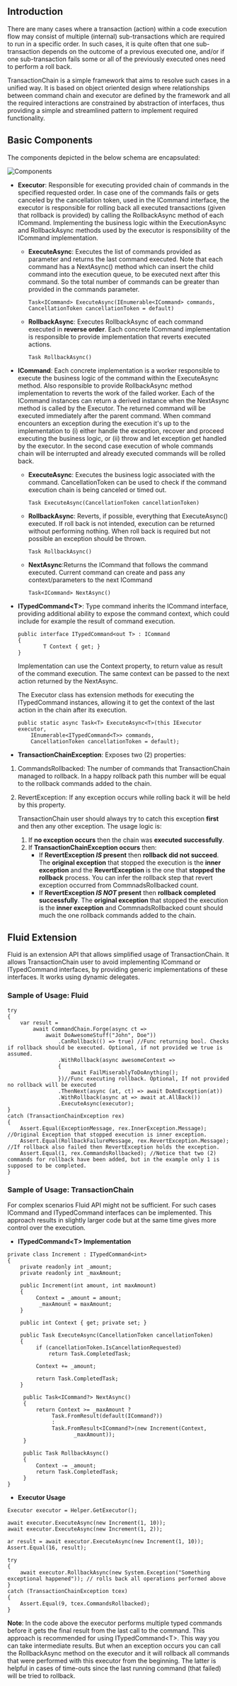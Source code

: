 ## Introduction

There are many cases where a transaction (action) within a code execution flow may consist of multiple (internal) sub-transactions which are required to run in a specific order. In such cases, it is quite often that one sub-transaction depends on the outcome of a previous executed one, and/or if one sub-transaction fails some or all of the previously executed ones need to perform a roll back. 

TransactionChain is a simple framework that aims to resolve such cases in a unified way. It is based on object oriented design where relationships between command chain and executor are defined by the framework and all the required interactions are constrained by abstraction of interfaces, thus providing a simple and streamlined pattern to implement required functionality.

## Basic Components

The components depicted in the below schema are encapsulated: 

![Components]( https://github.com/helnik/TransactionChain/blob/main/Solution%20Items/TransactionChainComponents.jpg)

-	**Executor**: Responsible for executing provided chain of commands in the specified requested order. In case one of the commands fails or gets canceled by the cancellation token, used in the ICommand interface, the executor is responsible for rolling back all executed transactions (given that rollback is provided) by calling the RollbackAsync method of each ICommand.
Implementing the business logic within the ExecutionAsync and RollbackAsync methods used by the executor is responsibility of the ICommand implementation.
    -	**ExecuteAsync**:  Executes the list of commands provided as parameter and returns the last command executed. Note that each command has a NextAsync() method which can insert the child   command into the execution queue, to be executed next after this command. So the total number of commands can be greater than provided in the commands parameter.
   
         ``` Task<ICommand> ExecuteAsync(IEnumerable<ICommand> commands, CancellationToken cancellationToken = default) ```  
    
    
    - **RollbackAsync**: Executes RollbackAsync of each command executed in **reverse order**. Each concrete ICommand implementation is responsible to provide implementation that reverts executed actions.
    
        ``` Task RollbackAsync() ```  
       
 - **ICommand**: Each concrete implementation is a worker responsible to execute the business logic  of the command within the ExecuteAsync method. Also responsible to provide RollbackAsync method implementation to reverts the work of the failed worker.
Each of the ICommand instances can return a derived instance when the NextAsync method is called by the Executor. The returned command will be executed immediately after the parent command.
When command encounters an exception during the execution it's up to the implementation to (i) either handle the exception, recover and proceed executing the business logic, or (ii) throw and let exception get handled by the executor. In the second case execution of whole commands chain will be interrupted and already executed commands will be rolled back. 

    -   **ExecuteAsync**: Executes the business logic associated with the command. CancellationToken can be used to check if the command execution chain is being canceled or timed out.

        ```Task ExecuteAsync(CancellationToken cancellationToken) ```

    - **RollbackAsync**: Reverts, if possible, everything that ExecuteAsync() executed. If roll back is not intended, execution can be returned without performing nothing. When roll back is required but not possible an exception should be thrown.    

        ``` Task RollbackAsync() ```

    - **NextAsync**:Returns the ICommand that follows the command executed. Current command can create and pass any context/parameters to the next ICommand

        ``` Task<ICommand> NextAsync() ```

- **ITypedCommand\<T\>**: Type command inherits the ICommand interface, providing additional ability to expose the command context, which could include for example the result of command execution.

    ``` 
    public interface ITypedCommand<out T> : ICommand
    {
            T Context { get; }
    }
    ```  
  Implementation can use the Context property, to return value as result of the command execution. The same context can be passed to the next action returned by the NextAsync.

  The Executor class has extension methods for executing the ITypedCommand instances, allowing it to get the context of the last action in the chain after its execution. 

  ``` 
  public static async Task<T> ExecuteAsync<T>(this IExecutor executor, 
      IEnumerable<ITypedCommand<T>> commands, 
      CancellationToken cancellationToken = default);
  ```

- **TransactionChainException**: Exposes two (2) properties:
1.	CommandsRollbacked: The number of commands that TransactionChain managed to rollback. In a happy rollback path this number will be equal to the rollback commands added to the chain.
2.	RevertException: If any exception occurs while rolling back it will be held by this property.

    TransactionChain user should always try to catch this exception **first** and then any other exception. The usage logic is: 

    1. If **no exception occurs** then the chain was **executed successfully**. 
    2. If **TransactionChainException occurs** then: 
        * If **RevertException _IS_ present** then **rollback did not succeed**. The **original exception** that stopped the execution is the **inner exception** and the **RevertException** is the one that **stopped the rollback** process. You can infer the rollback step that revert exception occurred from CommnadsRollbacked count.
        * If **RevertException _IS NOT_ present** then **rollback completed successfully**. The **original exception** that stopped the execution is the **inner exception** and CommnadsRollbacked count should much the one rollback commands added to the chain.

## Fluid Extension

Fluid is an extension API that allows simplified usage of TransactionChain. It allows TransactionChain user to avoid implementing ICommand or ITypedCommand interfaces, by providing generic implementations of these interfaces. It works using dynamic delegates.

### Sample of Usage: Fluid

```
try
{
    var result = 
        await CommandChain.Forge(async ct =>
            await DoAwesomeStuff("John", Doe"))
                .CanRollback(() => true) //Func returning bool. Checks if rollback should be executed. Optional, if not provided we true is assumed. 
                .WithRollback(async awesomeContext =>
                {
                    await FailMiserablyToDoAnything();
                })//Func executing rollback. Optional, If not provided no rollback will be executed
                .ThenNext(async (at, ct) => await DoAnException(at))
                .WithRollback(async at => await at.AllBack())
                .ExecuteAsync(executor);
}
catch (TransactionChainException rex)
{
    Assert.Equal(ExceptionMessage, rex.InnerException.Message); //Original Exception that stopped execution is inner exception.
    Assert.Equal(RollbackFailureMessage, rex.RevertException.Message); //If rollback also failed then RevertException holds the exception.
    Assert.Equal(1, rex.CommandsRollbacked); //Notice that two (2) commands for rollback have been added, but in the example only 1 is supposed to be completed.
}
```
### Sample of Usage: TransactionChain

For complex scenarios Fluid API might not be sufficient. For such cases ICommand and ITypedCommand<T> interfaces can be implemented. This approach results in slightly larger code but at the same time gives more control over the execution.

- **ITypedCommand\<T\> Implementation**

```
private class Increment : ITypedCommand<int>
{
    private readonly int _amount;
    private readonly int _maxAmount;

    public Increment(int amount, int maxAmount)
    {
         Context = _amount = amount;
          _maxAmount = maxAmount;
    }

    public int Context { get; private set; }

    public Task ExecuteAsync(CancellationToken cancellationToken)
    {
         if (cancellationToken.IsCancellationRequested)
             return Task.CompletedTask;

         Context += _amount;

         return Task.CompletedTask;
    }

     public Task<ICommand?> NextAsync()
     {
         return Context >= _maxAmount ?
              Task.FromResult(default(ICommand?)) 
              : 
              Task.FromResult<ICommand?>(new Increment(Context,
                     _maxAmount));
     }

     public Task RollbackAsync()
     {
         Context -= _amount;
         return Task.CompletedTask;
     }
}
```

-   **Executor Usage**

```
Executor executor = Helper.GetExecutor();

await executor.ExecuteAsync(new Increment(1, 10));
await executor.ExecuteAsync(new Increment(1, 2));

ar result = await executor.ExecuteAsync(new Increment(1, 10));
Assert.Equal(16, result);
            
try
{
    await executor.RollbackAsync(new System.Exception("Something exceptional happened")); // rolls back all operations performed above
}
catch (TransactionChainException tcex)
{
    Assert.Equal(9, tcex.CommandsRollbacked);
}
```

**Note**: In the code above the executor performs multiple typed commands before it gets the final result from the last call to the command. This approach is recommended for using ITypedCommand\<T\>. This way you can take intermediate results. But when an exception occurs you can call the RollbackAsync method on the executor and it will rollback all commands that were performed with this executor from the beginning. The latter is helpful in cases of time-outs since the last running command (that failed) will be tried to rollback.









